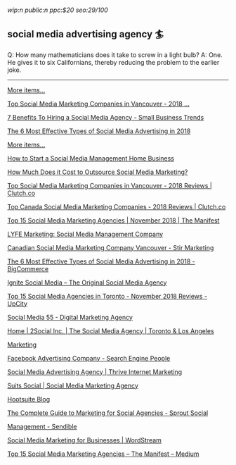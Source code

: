 ###### wip:n public:n ppc:$20 seo:29/100

## social media advertising agency :surfer:

Q:	How many mathematicians does it take to screw in a light bulb?
A:	One.  He gives it to six Californians, thereby reducing the problem
	to the earlier joke.


----------


[More items... ](https://clutch.co/ca/agencies/social-media-marketing/vancouver)

[      Top Social Media Marketing Companies in Vancouver - 2018 ... ](https://clutch.co/ca/agencies/social-media-marketing/vancouver)

[      7 Benefits To Hiring a Social Media Agency - Small Business Trends ](https://smallbiztrends.com/2015/02/benefits-to-hiring-a-social-media-agency.html)

[      The 6 Most Effective Types of Social Media Advertising in 2018 ](https://www.bigcommerce.com/blog/social-media-advertising/)

[More items... ](https://www.thebalancesmb.com/start-a-social-media-management-business-1794528)

[      How to Start a Social Media Management Home Business ](https://www.thebalancesmb.com/start-a-social-media-management-business-1794528)

[      How Much Does it Cost to Outsource Social Media Marketing? ](https://www.contentfac.com/how-much-does-social-media-marketing-cost/)

[Top Social Media Marketing Companies in Vancouver - 2018 Reviews | Clutch.co ](http://clutch.co/ca/agencies/social-media-marketing/vancouver)

[Top Canada Social Media Marketing Companies - 2018 Reviews | Clutch.co ](http://clutch.co/ca/agencies/social-media-marketing)

[Top 15 Social Media Marketing Agencies | November 2018 | The Manifest ](http://themanifest.com/social-media/agencies)

[LYFE Marketing: Social Media Management Company ](http://www.lyfemarketing.com/)

[Canadian Social Media Marketing Company Vancouver - Stir Marketing ](http://stirmarketing.com/social-media/)

[The 6 Most Effective Types of Social Media Advertising in 2018 - BigCommerce ](http://www.bigcommerce.com/blog/social-media-advertising/)

[Ignite Social Media – The Original Social Media Agency ](http://www.ignitesocialmedia.com/)

[Top 15 Social Media Agencies in Toronto - November 2018 Reviews - UpCity ](http://upcity.com/local-marketing-agencies/lists/top-social-media-agencies-in-toronto)

[Social Media 55 - Digital Marketing Agency ](http://www.socialmedia55.com/)

[Home | 2Social Inc. | The Social Media Agency | Toronto & Los Angeles ](http://2socialagency.com/)

[Marketing ](http://dagmarmarketing.com/services/social-media-advertising/amp/)

[Facebook Advertising Company - Search Engine People ](http://www.searchenginepeople.com/social-media-marketing-agency)

[Social Media Advertising Agency | Thrive Internet Marketing ](http://thriveagency.com/web-marketing-services/social-media/social-media-advertising/)

[Suits Social | Social Media Marketing Agency ](http://www.suitssocial.com/)

[Hootsuite Blog ](http://blog.hootsuite.com/social-media-advertising/amp/)

[The Complete Guide to Marketing for Social Agencies - Sprout Social ](http://sproutsocial.com/insights/guides/social-media-agency/)

[Management - Sendible ](http://www.sendible.com/insights/digital-agencies-acing-social-media?hs_amp=true)

[Social Media Marketing for Businesses | WordStream ](http://www.wordstream.com/social-media-marketing)

[Top 15 Social Media Marketing Agencies – The Manifest – Medium ](http://medium.com/@the_manifest/top-15-social-media-marketing-agencies-fb1b6415186)

